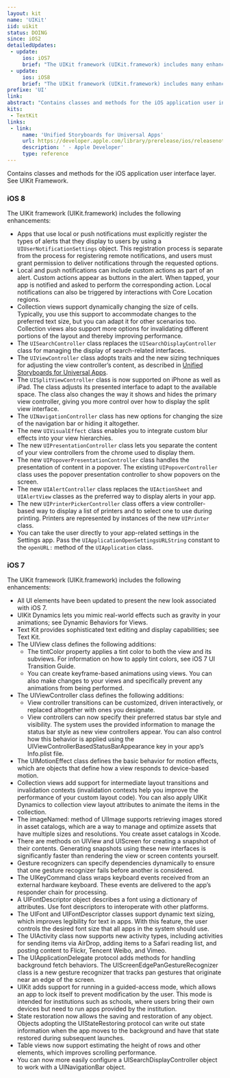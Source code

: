 ```yaml
---
layout: kit
name: 'UIKit'
iid: uikit
status: DOING
since: iOS2
detailedUpdates:
 - update:
     ios: iOS7
     brief: "The UIKit framework (UIKit.framework) includes many enhancements: see the content of the page."
 - update:
     ios: iOS8
     brief: "The UIKit framework (UIKit.framework) includes many enhancements: see the content of the page."
prefixe: 'UI'
link: 
abstract: "Contains classes and methods for the iOS application user interface layer. See UIKit Framework."
kits:
 - TextKit
links:
 - link:
     name: 'Unified Storyboards for Universal Apps'
     url: https://developer.apple.com/library/prerelease/ios/releasenotes/General/WhatsNewIniOS/Articles/iOS8.html#//apple_ref/doc/uid/TP40014205-SW30
     description: ' - Apple Developer'
     type: reference
---
```


Contains classes and methods for the iOS application user interface layer. See UIKit Framework.

### iOS 8

The UIKit framework (UIKit.framework) includes the following enhancements:

* Apps that use local or push notifications must explicitly register the types of alerts that they display to users by using a `UIUserNotificationSettings` object. This registration process is separate from the process for registering remote notifications, and users must grant permission to deliver notifications through the requested options.
* Local and push notifications can include custom actions as part of an alert. Custom actions appear as buttons in the alert. When tapped, your app is notified and asked to perform the corresponding action. Local notifications can also be triggered by interactions with Core Location regions.
* Collection views support dynamically changing the size of cells. Typically, you use this support to accommodate changes to the preferred text size, but you can adapt it for other scenarios too. Collection views also support more options for invalidating different portions of the layout and thereby improving performance.
* The `UISearchController` class replaces the `UISearchDisplayController` class for managing the display of search-related interfaces.
* The `UIViewController` class adopts traits and the new sizing techniques for adjusting the view controller’s content, as described in [Unified Storyboards for Universal Apps](https://developer.apple.com/library/prerelease/ios/releasenotes/General/WhatsNewIniOS/Articles/iOS8.html#//apple_ref/doc/uid/TP40014205-SW30).
* The `UISplitViewController` class is now supported on iPhone as well as iPad. The class adjusts its presented interface to adapt to the available space. The class also changes the way it shows and hides the primary view controller, giving you more control over how to display the split view interface.
* The `UINavigationController` class has new options for changing the size of the navigation bar or hiding it altogether.
* The new `UIVisualEffect` class enables you to integrate custom blur effects into your view hierarchies.
* The new `UIPresentationController` class lets you separate the content of your view controllers from the chrome used to display them.
* The new `UIPopoverPresentationController` class handles the presentation of content in a popover. The existing `UIPopoverController` class uses the popover presentation controller to show popovers on the screen.
* The new `UIAlertController` class replaces the `UIActionSheet` and `UIAlertView` classes as the preferred way to display alerts in your app.
* The new `UIPrinterPickerController` class offers a view controller-based way to display a list of printers and to select one to use during printing. Printers are represented by instances of the new `UIPrinter` class.
* You can take the user directly to your app-related settings in the Settings app. Pass the `UIApplicationOpenSettingsURLString` constant to the `openURL:` method of the `UIApplication` class.


### iOS 7

The UIKit framework (UIKit.framework) includes the following enhancements:

* All UI elements have been updated to present the new look associated with iOS 7.
* UIKit Dynamics lets you mimic real-world effects such as gravity in your animations; see Dynamic Behaviors for Views.
* Text Kit provides sophisticated text editing and display capabilities; see Text Kit.
* The UIView class defines the following additions:
  * The tintColor property applies a tint color to both the view and its subviews. For information on how to apply tint colors, see iOS 7 UI Transition Guide.
  * You can create keyframe-based animations using views. You can also make changes to your views and specifically prevent any animations from being performed.
* The UIViewController class defines the following additions:
  * View controller transitions can be customized, driven interactively, or replaced altogether with ones you designate.
  * View controllers can now specify their preferred status bar style and visibility. The system uses the provided information to manage the status bar style as new view controllers appear. You can also control how this behavior is applied using the UIViewControllerBasedStatusBarAppearance key in your app’s Info.plist file.
* The UIMotionEffect class defines the basic behavior for motion effects, which are objects that define how a view responds to device-based motion.
* Collection views add support for intermediate layout transitions and invalidation contexts (invalidation contexts help you improve the performance of your custom layout code). You can also apply UIKit Dynamics to collection view layout attributes to animate the items in the collection.
* The imageNamed: method of UIImage supports retrieving images stored in asset catalogs, which are a way to manage and optimize assets that have multiple sizes and resolutions. You create asset catalogs in Xcode.
* There are methods on UIView and UIScreen for creating a snapshot of their contents. Generating snapshots using these new interfaces is significantly faster than rendering the view or screen contents yourself.
* Gesture recognizers can specify dependencies dynamically to ensure that one gesture recognizer fails before another is considered.
* The UIKeyCommand class wraps keyboard events received from an external hardware keyboard. These events are delivered to the app’s responder chain for processing.
* A UIFontDescriptor object describes a font using a dictionary of attributes. Use font descriptors to interoperate with other platforms.
* The UIFont and UIFontDescriptor classes support dynamic text sizing, which improves legibility for text in apps. With this feature, the user controls the desired font size that all apps in the system should use.
* The UIActivity class now supports new activity types, including activities for sending items via AirDrop, adding items to a Safari reading list, and posting content to Flickr, Tencent Weibo, and Vimeo.
* The UIApplicationDelegate protocol adds methods for handling background fetch behaviors.
The UIScreenEdgePanGestureRecognizer class is a new gesture recognizer that tracks pan gestures that originate near an edge of the screen.
* UIKit adds support for running in a guided-access mode, which allows an app to lock itself to prevent modification by the user. This mode is intended for institutions such as schools, where users bring their own devices but need to run apps provided by the institution.
* State restoration now allows the saving and restoration of any object. Objects adopting the UIStateRestoring protocol can write out state information when the app moves to the background and have that state restored during subsequent launches.
* Table views now support estimating the height of rows and other elements, which improves scrolling performance.
* You can now more easily configure a UISearchDisplayController object to work with a UINavigationBar object.
